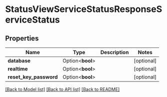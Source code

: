 # StatusViewServiceStatusResponseServiceStatus

## Properties

Name | Type | Description | Notes
------------ | ------------- | ------------- | -------------
**database** | Option<**bool**> |  | [optional]
**realtime** | Option<**bool**> |  | [optional]
**reset_key_password** | Option<**bool**> |  | [optional]

[[Back to Model list]](../README.md#documentation-for-models) [[Back to API list]](../README.md#documentation-for-api-endpoints) [[Back to README]](../README.md)


